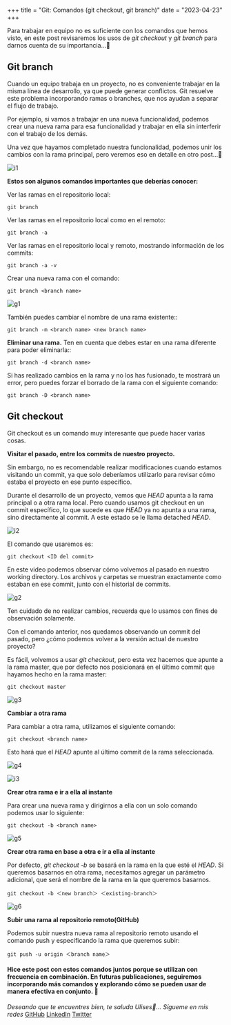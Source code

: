 +++
title = "Git: Comandos (git checkout, git branch)"
date = "2023-04-23"
+++

Para trabajar en equipo no es suficiente con los comandos que hemos visto, en este post revisaremos los usos de _git checkout_ y _git branch_ para darnos cuenta de su importancia...🐤

<!--more-->

## Git branch

Cuando un equipo trabaja en un proyecto, no es conveniente trabajar en la misma línea de desarrollo, ya que puede generar conflictos. Git resuelve este problema incorporando ramas o branches, que nos ayudan a separar el flujo de trabajo.

Por ejemplo, si vamos a trabajar en una nueva funcionalidad, podemos crear una nueva rama para esa funcionalidad y trabajar en ella sin interferir con el trabajo de los demás.

Una vez que hayamos completado nuestra funcionalidad, podemos unir los cambios con la rama principal, pero veremos eso en detalle en otro post...🧐

![i1](https://user-images.githubusercontent.com/99143567/172110072-e35f2c68-8ff3-4c2f-a368-26e094bdf51b.png)

**Estos son algunos comandos importantes que deberías conocer:**

Ver las ramas en el repositorio local:

```
git branch
```

Ver las ramas en el repositorio local como en el remoto:

```
git branch -a
```

Ver las ramas en el repositorio local y remoto, mostrando información de los commits:

```
git branch -a -v
```

Crear una nueva rama con el comando:

```
git branch <branch name>
```

![g1](https://user-images.githubusercontent.com/99143567/172110095-672e4c9a-0ac8-4d8b-8550-a5661d3d8713.gif)

También puedes cambiar el nombre de una rama existente::

```
git branch -m <branch name> <new branch name>
```

**Eliminar una rama.** Ten en cuenta que debes estar en una rama diferente para poder eliminarla::

```
git branch -d <branch name>
```

Si has realizado cambios en la rama y no los has fusionado, te mostrará un error, pero puedes forzar el borrado de la rama con el siguiente comando:

```
git branch -D <branch name>
```

## Git checkout

Git checkout es un comando muy interesante que puede hacer varias cosas.

**Visitar el pasado, entre los commits de nuestro proyecto.**

Sin embargo, no es recomendable realizar modificaciones cuando estamos visitando un commit, ya que solo deberíamos utilizarlo para revisar cómo estaba el proyecto en ese punto específico.

Durante el desarrollo de un proyecto, vemos que _HEAD_ apunta a la rama principal o a otra rama local. Pero cuando usamos git checkout en un commit específico, lo que sucede es que _HEAD_ ya no apunta a una rama, sino directamente al commit. A este estado se le llama detached _HEAD_.

![i2](https://user-images.githubusercontent.com/99143567/172110143-0c5a76d3-428d-4eb2-a139-cc46b33f4e7d.png)

El comando que usaremos es:

```
git checkout <ID del commit>
```

En este video podemos observar cómo volvemos al pasado en nuestro working directory. Los archivos y carpetas se muestran exactamente como estaban en ese commit, junto con el historial de commits.

![g2](https://user-images.githubusercontent.com/99143567/172110168-ee08cc9e-8c73-4f72-a0fd-4a256d268f11.gif)

Ten cuidado de no realizar cambios, recuerda que lo usamos con fines de observación solamente.

Con el comando anterior, nos quedamos observando un commit del pasado, pero ¿cómo podemos volver a la versión actual de nuestro proyecto?

Es fácil, volvemos a usar _git checkout_, pero esta vez hacemos que apunte a la rama master, que por defecto nos posicionará en el último commit que hayamos hecho en la rama master:

```
git checkout master
```

![g3](https://user-images.githubusercontent.com/99143567/172110194-ad18c003-18f9-48c1-aab4-1f57d931ad48.gif)

**Cambiar a otra rama**

Para cambiar a otra rama, utilizamos el siguiente comando:

```
git checkout <branch name>
```

Esto hará que el _HEAD_ apunte al último commit de la rama seleccionada.

![g4](https://user-images.githubusercontent.com/99143567/172110225-9850b9f4-538a-431d-92c3-0ccbe19e915d.gif)

![i3](https://user-images.githubusercontent.com/99143567/172220402-941249c5-165f-4c34-8d94-0d0993337484.png)

**Crear otra rama e ir a ella al instante**

Para crear una nueva rama y dirigirnos a ella con un solo comando podemos usar lo siguiente:

```
git checkout -b <branch name>
```

![g5](https://user-images.githubusercontent.com/99143567/172110250-24dfe675-cd90-44de-8284-6f584507eb1e.gif)

**Crear otra rama en base a otra e ir a ella al instante**

Por defecto, _git checkout -b_ se basará en la rama en la que esté el _HEAD_. Si queremos basarnos en otra rama, necesitamos agregar un parámetro adicional, que será el nombre de la rama en la que queremos basarnos.

```
git checkout -b ＜new branch＞ ＜existing-branch＞
```

![g6](https://user-images.githubusercontent.com/99143567/172110262-d58414e2-27f9-4c77-a5c4-2aad0af775c6.gif)

**Subir una rama al repositorio remoto(GitHub)**

Podemos subir nuestra nueva rama al repositorio remoto usando el comando push y especificando la rama que queremos subir:

```
git push -u origin ＜branch name＞
```

#### Hice este post con estos comandos juntos porque se utilizan con frecuencia en combinación. En futuras publicaciones, seguiremos incorporando más comandos y explorando cómo se pueden usar de manera efectiva en conjunto. 🚀

_Deseando que te encuentres bien, te saluda Ulises🤵..._
_Sígueme en mis redes_
[GitHub](https://github.com/UlisesOrnelasR)
[LinkedIn](https://www.linkedin.com/in/ulises-ornelas/)
[Twitter](https://twitter.com/UlisesOrnelass)
